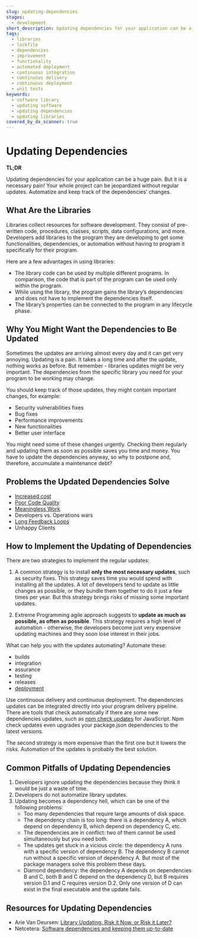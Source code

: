 ```yaml
---
slug: updating-dependencies
stages:
  - development
short_description: Updating dependencies for your application can be a huge pain. But it is a necessary pain! Your whole project can be jeopardized without regular updates. Automatize and keep track of the dependencies’ changes.
tags:
  - libraries
  - lockfile
  - dependencies
  - improvement
  - functionality
  - automated deployment
  - continuous integration
  - continuous delivery
  - continuous deployment
  - unit tests
keywords:
  - software library
  - updating software
  - updating dependencies
  - updating libraries
covered_by_dx_scanner: true
---
```


# Updating Dependencies

**TL;DR**

Updating dependencies for your application can be a huge pain. But it is a necessary pain! Your whole project can be jeopardized without regular updates. Automatize and keep track of the dependencies’ changes.

## What Are the Libraries

Libraries collect resources for software development. They consist of pre-written code, procedures, classes, scripts, data configurations, and more. Developers add libraries to the program they are developing to get some functionalities, dependencies, or automation without having to program it specifically for their program.

Here are a few advantages in using libraries:

- The library code can be used by multiple different programs. In comparison, the code that is part of the program can be used only within the program.
- While using the library, the program gains the library’s dependencies and does not have to implement the dependencies itself.
- The library’s properties can be connected to the program in any lifecycle phase.

## Why You Might Want the Dependencies to Be Updated

Sometimes the updates are arriving almost every day and it can get very annoying. Updating is a pain. It takes a long time and after the update, nothing works as before. But remember - libraries updates might be very important. The dependencies from the specific library you need for your program to be working may change.

You should keep track of those updates, they might contain important changes, for example:

- Security vulnerabilities fixes
- Bug fixes
- Performance improvements
- New functionalities
- Better user interface

You might need some of these changes urgently. Checking them regularly and updating them as soon as possible saves you time and money. You have to update the dependencies anyway, so why to postpone and, therefore, accumulate a maintenance debt?

## Problems the Updated Dependencies Solve

- [Increased cost](/problems/increased-cost)
- [Poor Code Quality](/problems/poor-code-quality)
- [Meaningless Work](/problems/meaningless-work)
- Developers vs. Operations wars
- [Long Feedback Loops](/problems/long-feedback-loops)
- Unhappy Clients

## How to Implement the Updating of Dependencies

There are two strategies to implement the regular updates:

1. A common strategy is to install **only the most necessary updates**, such as security fixes. This strategy saves time you would spend with installing all the updates. A lot of developers tend to update as little changes as possible, or they bundle them together to do it just a few times per year. But this strategy brings risks of missing some important updates.

2. Extreme Programming agile approach suggests to **update as much as possible, as often as possible**. This strategy requires a high level of automation - otherwise, the developers become just very expensive updating machines and they soon lose interest in their jobs.

What can help you with the updates automating? Automate these:

- builds
- integration
- assurance
- testing
- releases
- [deployment](/practices/automated-deployment)

Use continuous delivery and continuous deployment. The dependencies updates can be integrated directly into your program delivery pipeline. There are tools that check automatically if there are some new dependencies updates, such as [npm check updates](https://github.com/tjunnone/npm-check-updates) for JavaScript. Npm check updates even upgrades your package.json dependencies to the latest versions.

The second strategy is more expensive than the first one but it lowers the risks. Automation of the updates is probably the best solution.

## Common Pitfalls of Updating Dependencies

1. Developers ignore updating the dependencies because they think it would be just a waste of time.
2. Developers do not automatize library updates.
3. Updating becomes a dependency hell, which can be one of the following problems:
    - Too many dependencies that require large amounts of disk space.
    - The dependency chain is too long: there is a dependency A, which depend on dependency B, which depend on dependency C, etc.
    - The dependencies are in conflict: two of them cannot be used simultaneously but you need both.
    - The updates get stuck in a vicious circle: the dependency A runs with a specific version of dependency B. The dependency B cannot run without a specific version of dependency A. But most of the package managers solve this problem these days.
    - Diamond dependency: the dependency A depends on dependencies B and C, both B and C depend on the dependency D, but B requires version D.1 and C requires version D.2. Only one version of D can exist in the final executable and the update fails.

## Resources for Updating Dependencies

- Arie Van Deursen: [Library Updating. Risk it Now, or Risk it Later?](https://avandeursen.com/2012/11/11/library-updating-risk-it-now-or-risk-it-later/)
- Netcetera: [Software dependencies and keeping them up-to-date](https://www.netcetera.com/home/stories/expertise/20170406-software-updates-inside-it.html)
